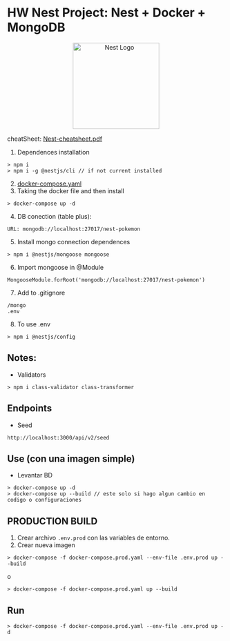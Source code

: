 # HW Nest Project: Nest + Docker + MongoDB

<p align="center">
  <a href="http://nestjs.com/" target="blank"><img src="https://nestjs.com/img/logo-small.svg" width="200" alt="Nest Logo" /></a>
</p>

cheatSheet: [Nest-cheatsheet.pdf](Nest-cheatsheet.pdf)

1. Dependences installation
```
> npm i
> npm i -g @nestjs/cli // if not current installed
```
2. [docker-compose.yaml](docker-compose.yaml)
3. Taking the docker file and then install
```
> docker-compose up -d 
```
4. DB conection (table plus): 
```
URL: mongodb://localhost:27017/nest-pokemon
```
5. Install mongo connection dependences
```
> npm i @nestjs/mongoose mongoose
```
6. Import mongoose in @Module
```
MongooseModule.forRoot('mongodb://localhost:27017/nest-pokemon')
```
7. Add to .gitignore
```
/mongo
.env 
```
8. To use .env
```
> npm i @nestjs/config
```

## Notes:
* Validators
```
> npm i class-validator class-transformer
```

## Endpoints
* Seed
```
http://localhost:3000/api/v2/seed
```

## Use (con una imagen simple)
* Levantar BD
```
> docker-compose up -d 
> docker-compose up --build // este solo si hago algun cambio en codigo o configuraciones
```
## PRODUCTION BUILD
1. Crear archivo ```.env.prod``` con las variables de entorno.
2. Crear nueva imagen
```
> docker-compose -f docker-compose.prod.yaml --env-file .env.prod up --build
```
o
```
> docker-compose -f docker-compose.prod.yaml up --build
```
## Run
```
> docker-compose -f docker-compose.prod.yaml --env-file .env.prod up -d
```
